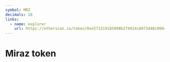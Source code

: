 ```yaml
---
symbol: MRZ
decimals: 18
links:
  - name: explorer
    url: https://etherscan.io/token/0xe571519185098b2f4914cA973d48c090426D69ee
---
```


# Miraz token
